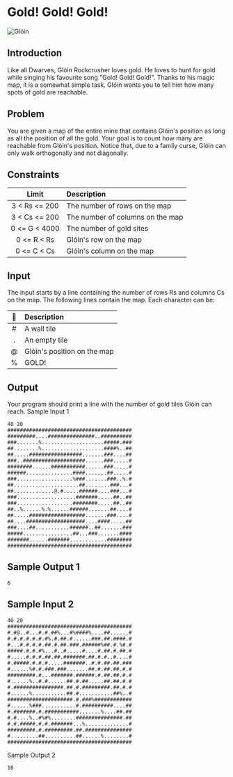 Gold! Gold! Gold!
=================

![Glóin](https://raw.github.com/pfac/dpum/master/problems/001-gold-gold-gold/img.jpg "Glóin")

## Introduction

Like all Dwarves, Glóin Rockcrusher loves gold. He loves to hunt for gold while singing his favourite song "Gold! Gold! Gold!". Thanks to his magic map, it is a somewhat simple task. Glóin wants you to tell him how many spots of gold are reachable.


## Problem

You are given a map of the entire mine that contains Glóin's position as long as all the position of all the gold. Your goal is to count how many are reachable from Glóin's position. Notice that, due to a family curse, Glóin can only walk orthogonally and not diagonally.


## Constraints

 Limit         | Description
:-------------:|:---------------------------------
 3 < Rs <= 200 | The number of rows on the map
 3 < Cs <= 200 | The number of columns on the map
 0 <= G < 4000 | The number of gold sites
 0 <= R < Rs   | Glóin's row on the map
 0 <= C < Cs   | Glóin's column on the map


## Input

The input starts by a line containing the number of rows Rs and columns Cs on the map. The following lines contain the map. Each character can be:

 :symbols: | Description
:---------:|:---------------------------
 #         | A wall tile
 .         | An empty tile
 @         | Glóin's position on the map
 %         | GOLD!


## Output

Your program should print a line with the number of gold tiles Glóin can reach.
Sample Input 1

```
40 20
########################################
#########....###############..##########
###.......%....................#####.###
##........%....................####%..##
##.....#################.......###....##
###..####################......###.....#
########......###########......###.....#
######...............####.......##.....#
###..................%###.......###..%.#
##.....................##........###...#
##.............@.#.....######....###...#
###...................#######.....##..##
###..................########.....##..##
##..%......%.%......######.......##....#
##.....##################.......###....#
##....###################....####.....##
###....##...........######..##.......###
#####................##...###.......####
#######......#######............########
########################################
```


## Sample Output 1

```
6
```


## Sample Input 2

```
40 20
########################################
#.#@..#...#.#.##%...#%####%....##......#
#.#.#.#.#.#.#%.#.##.#......###.##.####.#
#...#.#.#.#.##.#.##.###.######%##.#.%#.#
#####.#.#.#%...#..#.....#....#.##.#.##.#
#.....#.#.#.##.##.#######.##.#.#..#....#
#.#####.#.#.#.....#######..#.#.##.##.###
#......%#.#.###.###.......##.#.##.##.#.#
#########.#...#######.######.#.##.##.#.#
#......%..#.#......##.#.##.....##.##.#.#
#.################.##.#.#########.##.#.#
#......%...........##.#...........##%..#
#####################.#.###%############
#......%###...........#.##########....##
#.#######.#.###########.......%....##.##
#.#....%..#%#%........###############.##
#.#.#####.#.#.#######...%..............#
#########.#.#########.##.###############
#.........##..........##......%........#
########################################
```


Sample Output 2

```
10
```
